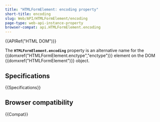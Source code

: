 ```yaml
---
title: "HTMLFormElement: encoding property"
short-title: encoding
slug: Web/API/HTMLFormElement/encoding
page-type: web-api-instance-property
browser-compat: api.HTMLFormElement.encoding
---
```


{{APIRef("HTML DOM")}}

The **`HTMLFormElement.encoding`** property is an alternative name for the {{domxref("HTMLFormElement.enctype","enctype")}} element on the DOM {{domxref("HTMLFormElement")}} object.

## Specifications

{{Specifications}}

## Browser compatibility

{{Compat}}
